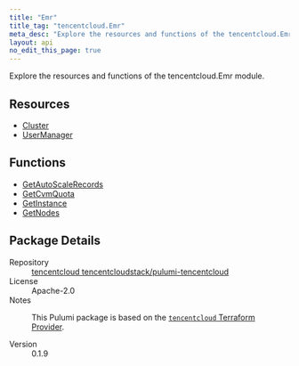 ```yaml
---
title: "Emr"
title_tag: "tencentcloud.Emr"
meta_desc: "Explore the resources and functions of the tencentcloud.Emr module."
layout: api
no_edit_this_page: true
---
```


<!-- WARNING: this file was generated by Pulumi Docs Generator. -->
<!-- Do not edit by hand unless you're certain you know what you are doing! -->

Explore the resources and functions of the tencentcloud.Emr module.

<h2 id="resources">Resources</h2>
<ul class="api">
    <li><a href="cluster/" title="Cluster"><span class="api-symbol api-symbol--resource"></span>Cluster</a></li>
    <li><a href="usermanager/" title="UserManager"><span class="api-symbol api-symbol--resource"></span>UserManager</a></li>
</ul>

<h2 id="functions">Functions</h2>
<ul class="api">
    <li><a href="getautoscalerecords/" title="GetAutoScaleRecords"><span class="api-symbol api-symbol--function"></span>GetAutoScaleRecords</a></li>
    <li><a href="getcvmquota/" title="GetCvmQuota"><span class="api-symbol api-symbol--function"></span>GetCvmQuota</a></li>
    <li><a href="getinstance/" title="GetInstance"><span class="api-symbol api-symbol--function"></span>GetInstance</a></li>
    <li><a href="getnodes/" title="GetNodes"><span class="api-symbol api-symbol--function"></span>GetNodes</a></li>
</ul>

<h2 id="package-details">Package Details</h2>
<dl class="package-details">
	<dt>Repository</dt>
	<dd><a href="https://github.com/tencentcloudstack/pulumi-tencentcloud">tencentcloud tencentcloudstack/pulumi-tencentcloud</a></dd>
	<dt>License</dt>
	<dd>Apache-2.0</dd>
	<dt>Notes</dt>
	<dd><p>This Pulumi package is based on the <a href="https://github.com/tencentcloudstack/terraform-provider-tencentcloud"><code>tencentcloud</code> Terraform Provider</a>.</p>
</dd>
	<dt>Version</dt>
	<dd>0.1.9</dd>
</dl>

